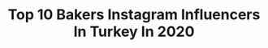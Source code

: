 ---
title: Top 10 Bakers Instagram Influencers In Turkey In 2020
description: >-
  Find top bakers Instagram influencers in Turkey in 2020. Most popular hashtags: #bayram #evdekal #eidmubarak #iyibayramlar.
platform: Instagram
profiles:
  - username: "hatibon"
    fullname: >-
      Hatibon
    location: "Turkey"
    followers: 36855
    engagement: 247
    commentsToLikes: 0.072439
    id: ck8tavbnft7tk0j788agqqthr
    verified: false
    hashtags: "#coronadays, #petitspotsdecremeauchocolat, #eskitarifleri, #roastpumpkinsoup"
  - username: "barisdirbali"
    fullname: >-
      Barış Dırbalı
    location: "Turkey"
    followers: 5222
    engagement: 585
    commentsToLikes: 0.198955
    id: ckap959zzr7gu0i783eclk6d8
    verified: false
    hashtags: "#sourdoughbread, #ekmektarifi, #decorationbread, #karak"
  - username: "gimezkuzu"
    fullname: >-
      ☼ Gizem Kuzu / Bakery
    location: "Turkey"
    followers: 53115
    engagement: 168
    commentsToLikes: 0.020290
    id: ck9wfcsp4oahj0j781h4x00l6
    verified: false
    hashtags: "#chocolate, #quarantinelife, #whitechocolatebrownies, #feedfeedbaking"
  - username: "muhendisbirkadin"
    fullname: >-
      Ayça Aydın 🧿
    location: "Turkey"
    followers: 42562
    engagement: 662
    commentsToLikes: 0.516393
    id: ck8t3fiwe32ch0j786o58wssv
    verified: false
    hashtags: "#kadirgecesimu, #tiramisu, #breakfast, #bugu"
  - username: "bakershamdeen"
    fullname: >-
      Beko Mc | بكر شمدين
    location: "Turkey"
    followers: 57135
    engagement: 523
    commentsToLikes: 0.032233
    id: ck8szgd78oca50j78a3lzu7g4
    verified: false
    hashtags: "#syr, #klshi, #arabic, #songs"
  - username: "esennella"
    fullname: >-
      E s e n  🌸
    location: "Turkey"
    followers: 42115
    engagement: 353
    commentsToLikes: 0.019588
    id: ckaovy4fw6lct0i78h147s09c
    verified: false
    hashtags: "#ramadanmubarak, #hijabdaily, #happyeid, #indirim"
  - username: "sinocan2134"
    fullname: >-
      👑 ŞinocaN 👑
    location: "Turkey"
    followers: 8888
    engagement: 1656
    commentsToLikes: 0.136103
    id: ck5q0vgyk7yzx0i111n2mj53t
    verified: false
    hashtags: "#salon, #halkoyunalar, #oyunhavasikursu, #izmit"
  - username: "yuxkitchen"
    fullname: >-
      Yüksel Çağıl
    location: "Turkey"
    followers: 38752
    engagement: 532
    commentsToLikes: 0.352666
    id: ck0ua0f0zb5bv0i19u43t8p3b
    verified: false
    hashtags: "#tektabaktaher, #tartkek, #turkishbagel, #gateau"
  - username: "tekteker.turkiye_"
    fullname: >-
      TEKTEKER.TURKİYE_
    location: "Turkey"
    followers: 53854
    engagement: 1290
    commentsToLikes: 0.011114
    id: ck9hcipa4lliq0j78vd6e6hsf
    verified: false
    hashtags: "#tektekerturkiye"
  - username: "ebruerke"
    fullname: >-
      Ebru Erke
    location: "Turkey"
    followers: 38098
    engagement: 185
    commentsToLikes: 0.038287
    id: ck8syus47m39k0j7805ulvgrt
    verified: false
    hashtags: "#instago, #tayvan, #kalite, #matchatea"
---